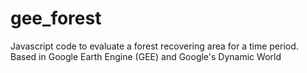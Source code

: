 # gee_forest
Javascript code to evaluate a forest recovering area for a time period. Based in Google Earth Engine (GEE) and Google's Dynamic World
